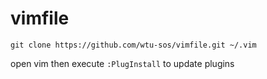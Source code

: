 # vimfile

```
git clone https://github.com/wtu-sos/vimfile.git ~/.vim
```

open vim then execute `:PlugInstall` to update plugins
